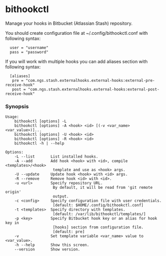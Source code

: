 # bithookctl

Manage your hooks in Bitbucket (Atlassian Stash) repository.

You should create configuration file at ~/.config/bithookctl.conf
with following syntax:

```
  user = "username"
  pass = "password"
```

If you will work with multiple hooks you can add aliases section with following
syntax:

```
  [aliases]
   pre = "com.ngs.stash.externalhooks.external-hooks:external-pre-receive-hook"
   post = "com.ngs.stash.externalhooks.external-hooks:external-post-receive-hook"
```

### Synopsis

```
Usage:
    bithookctl [options] -L
    bithookctl [options] -A <hook> <id> [(-v <var_name> <var_value>)]...
    bithookctl [options] -U <hook> <id>
    bithookctl [options] -R <hook> <id>
    bithookctl -h | --help

Options:
    -L --list       List installed hooks.
    -A --add        Add hook <hook> with <id>, compile <templates>/<hook>
                     template and use as <hook> args.
    -U --update     Update hook <hook> with <id> args.
    -R --remove     Remove hook <id> with <id>.
    -u <url>        Specify repository URL.
                     By default, it will be read from 'git remote origin'
                     output.
    -c <config>     Specify configuration file with user credentials.
                     [default: $HOME/.config/bithookctl.conf]
    -t <templates>  Specify directory with templates.
                     [default: /var/lib/bithookctl/templates/]
    -p <key>        Specify Bitbucket hook key or an alias for hook key in
                     [hooks] section from configuration file.
                     [default: pre]
    -v              Set template variable <var_name> value to <var_value>.
    -h --help       Show this screen.
    --version       Show version.
```
